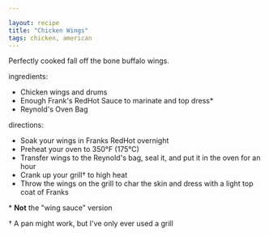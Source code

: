 ```yaml
---

layout: recipe
title: "Chicken Wings"
tags: chicken, american
---
```


Perfectly cooked fall off the bone buffalo wings.

ingredients:
- Chicken wings and drums
- Enough Frank's RedHot Sauce to marinate and top dress*
- Reynold's Oven Bag

directions:
- Soak your wings in Franks RedHot overnight
- Preheat your oven to 350°F (175°C)
- Transfer wings to the Reynold's bag, seal it, and put it in the oven for an hour
- Crank up your grill† to high heat
- Throw the wings on the grill to char the skin and dress with a light top coat of Franks

\* **Not** the "wing sauce" version

† A pan might work, but I've only ever used a grill
